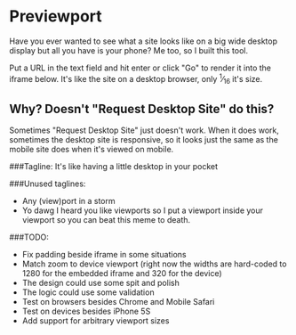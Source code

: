 # Previewport
Have you ever wanted to see what a site looks like on a big wide desktop display but all you have is your phone? Me too, so I built this tool.

Put a URL in the text field and hit enter or click "Go" to render it into the iframe below. It's like the site on a desktop browser, only <sup>1</sup>&frasl;<sub>16</sub> it's size.

## Why? Doesn't "Request Desktop Site" do this?
Sometimes "Request Desktop Site" just doesn't work. When it does work, sometimes the desktop site is responsive, so it looks just the same as the mobile site does when it's viewed on mobile.

###Tagline:
It's like having a little desktop in your pocket

###Unused taglines:
 * Any (view)port in a storm
 * Yo dawg I heard you like viewports so I put a viewport inside your viewport so you can beat this meme to death.
 
###TODO:
 * Fix padding beside iframe in some situations
 * Match zoom to device viewport (right now the widths are hard-coded to 1280 for the embedded iframe and 320 for the device)
 * The design could use some spit and polish
 * The logic could use some validation
 * Test on browsers besides Chrome and Mobile Safari
 * Test on devices besides iPhone 5S
 * Add support for arbitrary viewport sizes
